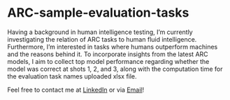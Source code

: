 # ARC-sample-evaluation-tasks
Having a background in human intelligence testing, I’m currently investigating the relation of ARC tasks to human fluid intelligence. Furthermore, I’m interested in tasks where humans outperform machines and the reasons behind it. 
To incorporate insights from the latest ARC models, I aim to collect top model performance regarding whether the model was correct at shots 1, 2, and 3, along with the computation time for the evaluation task names uploaded xlsx file.

Feel free to contact me at [LinkedIn](https://www.linkedin.com/in/jasmin-thelen-360245277/) or via [Email](jasmin.thelen@uni-ulm.de)!
